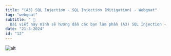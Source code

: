 ```yaml
---
title: "(A3) SQL Injection - SQL Injection (Mitigation) - Webgoat"
tag: "webgoat"
subtitle: " 🐐
  Bài viết này mình sẽ hướng dẫn các bạn làm phần (A3) SQL Injection - SQL Injection (Mitigation)"
date: "21-3-2024"
id: "12"
---
```


![alt](https://res.cloudinary.com/dhs93uix6/image/upload/v1711097747/WebGoat/WebGoat_ad2axz.png)
